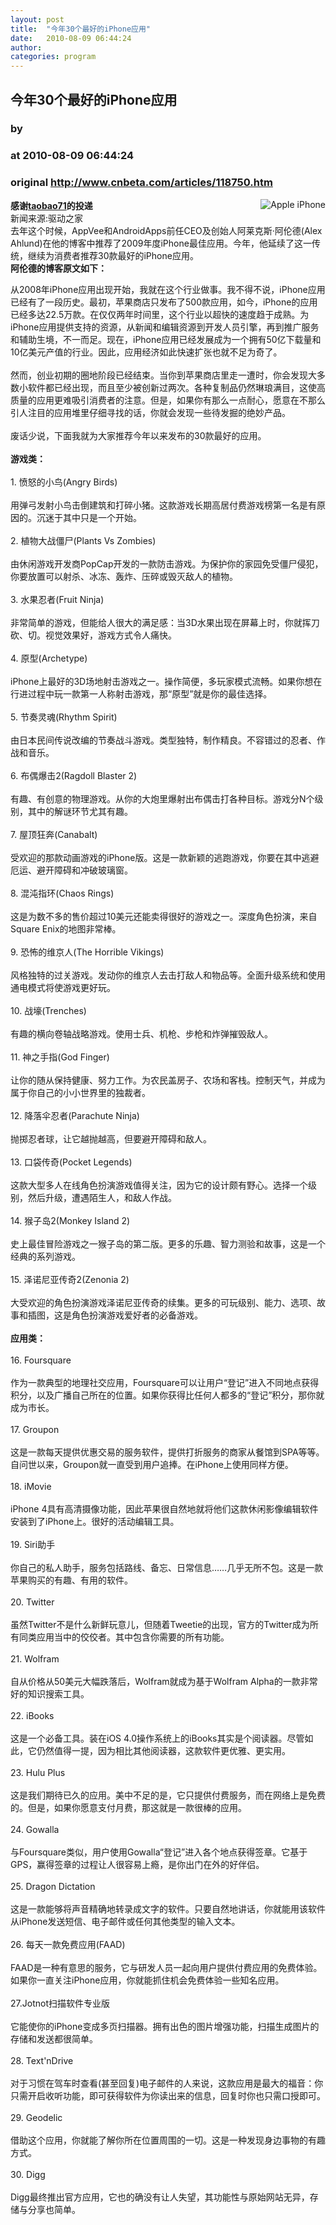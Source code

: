 ```yaml
---
layout: post
title:  "今年30个最好的iPhone应用"
date:   2010-08-09 06:44:24
author: 
categories: program
---
```


## 今年30个最好的iPhone应用
### by 
### at 2010-08-09 06:44:24
### original <http://www.cnbeta.com/articles/118750.htm>

<div><a rel="nofollow" href="http://www.cnbeta.com/topics/379.htm"><img src="http://img.cnbeta.com/topics/iphone4.gif" alt="Apple iPhone" name="sign" align="right"></a>
        <p><b>感谢<a rel="nofollow" href="http://www.taobao71.com/">taobao71</a>的投递</b><br>
新闻来源:驱动之家<br>
去年这个时候，AppVee和AndroidApps前任CEO及创始人阿莱克斯·阿伦德(Alex Ahlund)在他的博客中推荐了2009年度iPhone最佳应用。今年，他延续了这一传统，继续为消费者推荐30款最好的iPhone应用。<br>
<strong>阿伦德的博客原文如下：</strong></p>
		<p>从2008年iPhone应用出现开始，我就在这个行业做事。我不得不说，iPhone应用已经有了一段历史。最初，苹果商店只发布了500款应用，如今，iPhone的应用已经多达22.5万款。在仅仅两年时间里，这个行业以超快的速度趋于成熟。为iPhone应用提供支持的资源，从新闻和编辑资源到开发人员引擎，再到推广服务和辅助生境，不一而足。现在，iPhone应用已经发展成为一个拥有50亿下载量和10亿美元产值的行业。因此，应用经济如此快速扩张也就不足为奇了。<br>
<br>
然而，创业初期的圈地阶段已经结束。当你到苹果商店里走一遭时，你会发现大多数小软件都已经出现，而且至少被创新过两次。各种复制品仍然琳琅满目，这使高质量的应用更难吸引消费者的注意。但是，如果你有那么一点耐心，愿意在不那么引人注目的应用堆里仔细寻找的话，你就会发现一些待发掘的绝妙产品。<br>
<br>
废话少说，下面我就为大家推荐今年以来发布的30款最好的应用。<br>
<br>
<strong>游戏类：</strong><br>
<br>
1. 愤怒的小鸟(Angry Birds)<br>
<br>
用弹弓发射小鸟击倒建筑和打碎小猪。这款游戏长期高居付费游戏榜第一名是有原因的。沉迷于其中只是一个开始。<br>
<br>
2. 植物大战僵尸(Plants Vs Zombies)<br>
<br>
由休闲游戏开发商PopCap开发的一款防击游戏。为保护你的家园免受僵尸侵犯，你要放置可以射杀、冰冻、轰炸、压碎或毁灭敌人的植物。<br>
<br>
3. 水果忍者(Fruit Ninja)<br>
<br>
非常简单的游戏，但能给人很大的满足感：当3D水果出现在屏幕上时，你就挥刀砍、切。视觉效果好，游戏方式令人痛快。<br>
<br>
4. 原型(Archetype)<br>
<br>
iPhone上最好的3D场地射击游戏之一。操作简便，多玩家模式流畅。如果你想在行进过程中玩一款第一人称射击游戏，那“原型”就是你的最佳选择。<br>
<br>
5. 节奏灵魂(Rhythm Spirit)<br>
<br>
由日本民间传说改编的节奏战斗游戏。类型独特，制作精良。不容错过的忍者、作战和音乐。<br>
<br>
6. 布偶爆击2(Ragdoll Blaster 2)<br>
<br>
有趣、有创意的物理游戏。从你的大炮里爆射出布偶击打各种目标。游戏分N个级别，其中的解谜环节尤其有趣。<br>
<br>
7. 屋顶狂奔(Canabalt)<br>
<br>
受欢迎的那款动画游戏的iPhone版。这是一款新颖的逃跑游戏，你要在其中逃避厄运、避开障碍和冲破玻璃窗。<br>
<br>
8. 混沌指环(Chaos Rings)<br>
<br>
这是为数不多的售价超过10美元还能卖得很好的游戏之一。深度角色扮演，来自Square Enix的地图非常棒。<br>
<br>
9. 恐怖的维京人(The Horrible Vikings)<br>
<br>
风格独特的过关游戏。发动你的维京人去击打敌人和物品等。全面升级系统和使用通电模式将使游戏更好玩。<br>
<br>
10. 战壕(Trenches)<br>
<br>
有趣的横向卷轴战略游戏。使用士兵、机枪、步枪和炸弹摧毁敌人。<br>
<br>
11. 神之手指(God Finger)<br>
<br>
让你的随从保持健康、努力工作。为农民盖房子、农场和客栈。控制天气，并成为属于你自己的小小世界里的独裁者。<br>
<br>
12. 降落伞忍者(Parachute Ninja)<br>
<br>
抛掷忍者球，让它越抛越高，但要避开障碍和敌人。<br>
<br>
13. 口袋传奇(Pocket Legends)<br>
<br>
这款大型多人在线角色扮演游戏值得关注，因为它的设计颇有野心。选择一个级别，然后升级，遭遇陌生人，和敌人作战。<br>
<br>
14. 猴子岛2(Monkey Island 2)<br>
<br>
史上最佳冒险游戏之一猴子岛的第二版。更多的乐趣、智力测验和故事，这是一个经典的系列游戏。<br>
<br>
15. 泽诺尼亚传奇2(Zenonia 2)<br>
<br>
大受欢迎的角色扮演游戏泽诺尼亚传奇的续集。更多的可玩级别、能力、选项、故事和插图，这是角色扮演游戏爱好者的必备游戏。<br>
<br>
<strong>应用类：</strong><br>
<br>
16. Foursquare<br>
<br>
作为一款典型的地理社交应用，Foursquare可以让用户“登记”进入不同地点获得积分，以及广播自己所在的位置。如果你获得比任何人都多的“登记”积分，那你就成为市长。<br>
<br>
17. Groupon<br>
<br>
这是一款每天提供优惠交易的服务软件，提供打折服务的商家从餐馆到SPA等等。自问世以来，Groupon就一直受到用户追捧。在iPhone上使用同样方便。<br>
<br>
18. iMovie<br>
<br>
iPhone 4具有高清摄像功能，因此苹果很自然地就将他们这款休闲影像编辑软件安装到了iPhone上。很好的活动编辑工具。<br>
<br>
19. Siri助手<br>
<br>
你自己的私人助手，服务包括路线、备忘、日常信息……几乎无所不包。这是一款苹果购买的有趣、有用的软件。<br>
<br>
20. Twitter<br>
<br>
虽然Twitter不是什么新鲜玩意儿，但随着Tweetie的出现，官方的Twitter成为所有同类应用当中的佼佼者。其中包含你需要的所有功能。<br>
<br>
21. Wolfram<br>
<br>
自从价格从50美元大幅跌落后，Wolfram就成为基于Wolfram Alpha的一款非常好的知识搜索工具。<br>
<br>
22. iBooks<br>
<br>
这是一个必备工具。装在iOS 4.0操作系统上的iBooks其实是个阅读器。尽管如此，它仍然值得一提，因为相比其他阅读器，这款软件更优雅、更实用。<br>
<br>
23. Hulu Plus<br>
<br>
这是我们期待已久的应用。美中不足的是，它只提供付费服务，而在网络上是免费的。但是，如果你愿意支付月费，那这就是一款很棒的应用。<br>
<br>
24. Gowalla<br>
<br>
与Foursquare类似，用户使用Gowalla“登记”进入各个地点获得签章。它基于GPS，赢得签章的过程让人很容易上瘾，是你出门在外的好伴侣。<br>
<br>
25. Dragon Dictation<br>
<br>
这是一款能够将声音精确地转录成文字的软件。只要自然地讲话，你就能用该软件从iPhone发送短信、电子邮件或任何其他类型的输入文本。<br>
<br>
26. 每天一款免费应用(FAAD)<br>
<br>
FAAD是一种有意思的服务，它与研发人员一起向用户提供付费应用的免费体验。如果你一直关注iPhone应用，你就能抓住机会免费体验一些知名应用。<br>
<br>
27.Jotnot扫描软件专业版<br>
<br>
它能使你的iPhone变成多页扫描器。拥有出色的图片增强功能，扫描生成图片的存储和发送都很简单。<br>
<br>
28. Text'nDrive<br>
<br>
对于习惯在驾车时查看(甚至回复)电子邮件的人来说，这款应用是最大的福音：你只需开启收听功能，即可获得软件为你读出来的信息，回复时你也只需口授即可。<br>
<br>
29. Geodelic<br>
<br>
借助这个应用，你就能了解你所在位置周围的一切。这是一种发现身边事物的有趣方式。<br>
<br>
30. Digg<br>
<br>
Digg最终推出官方应用，它也的确没有让人失望，其功能性与原始网站无异，存储与分享也简单。<br></p></div>